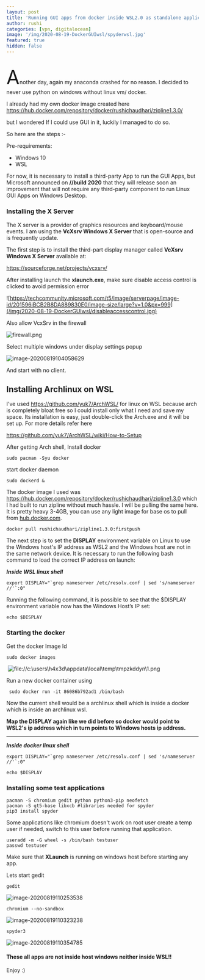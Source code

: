 ```yaml
---
layout: post
title: 'Running GUI apps from docker inside WSL2.0 as standalone application'
author: rushi
categories: [vpn, digitalocean]
image: '/img/2020-08-19-DockerGUIwsl/spyderwsl.jpg'
featured: true
hidden: false
---
```


##

<span style="font-size:50px;">A</span>nother day, again my anaconda crashed for no reason. I decided to never use python on windows without linux vm/ docker.

I already had my own docker image created here https://hub.docker.com/repository/docker/rushichaudhari/zipline1.3.0/

but I wondered If I could use GUI in it, luckily I managed to do so.

So here are the steps :-

Pre-requirements:

-   Windows 10
-   WSL

For now, it is necessary to install a third-party App to run the GUI Apps, but Microsoft announced on **//build 2020** that they will release soon an improvement that will not require any third-party component to run Linux GUI Apps on Windows Desktop.

### Installing the X Server

The X server is a provider of graphics resources and keyboard/mouse events. I am using the **VcXsrv Windows X Server** that is open-source and is frequently update.

The first step is to install the third-part display manager called **VcXsrv Windows X Server** available at:

https://sourceforge.net/projects/vcxsrv/

After installing launch the **xlaunch.exe**, make sure disable access control is clicked to avoid permission error

![https://techcommunity.microsoft.com/t5/image/serverpage/image-id/201596iBCB2B8DA889830E0/image-size/large?v=1.0&px=999](/img/2020-08-19-DockerGUIwsl/disableaccesscontrol.jpg)

Also allow VcxSrv in the firewall

![firewall.png](/img/2020-08-19-DockerGUIwsl/firewall.jpg)

Select multiple windows under display settings popup

![image-20200819104058629](/img/2020-08-19-DockerGUIwsl/image-20200819104058629.png)

And start with no client.

## Installing Archlinux on WSL

I've used https://github.com/yuk7/ArchWSL/ for linux on WSL because arch is completely bloat free so I could install only what I need and save my space. Its installation is easy, just double-click the Arch.exe and it will be set up. For more details refer here

https://github.com/yuk7/ArchWSL/wiki/How-to-Setup

After getting Arch shell, Install docker

`sudo pacman -Syu docker`

start docker daemon

`sudo dockerd &`

The docker image I used was https://hub.docker.com/repository/docker/rushichaudhari/zipline1.3.0 which I had built to run zipline without much hassle. I will be pulling the same here. It is pretty heavy 3-4GB, you can use any light image for base os to pull from [hub.docker.com]().

`docker pull rushichaudhari/zipline1.3.0:firstpush`

The next step is to set the **DISPLAY** environment variable on Linux to use the Windows host's IP address as WSL2 and the Windows host are not in the same network device. It is necessary to run the following bash command to load the correct IP address on launch:

**_Inside WSL linux shell_**

`` export DISPLAY="`grep nameserver /etc/resolv.conf | sed 's/nameserver //'`:0" ``

Running the following command, it is possible to see that the $DISPLAY environment variable now has the Windows Host’s IP set:

`echo $DISPLAY`

### Starting the docker

Get the docker Image Id

`sudo docker images`

​ ![file://c:\users\h4x3d\appdata\local\temp\tmpzkddyn\1.png](/img/2020-08-19-DockerGUIwsl/1.png)

Run a new docker container using

` sudo docker run -it 86086b792ad1 /bin/bash`

Now the current shell would be a archlinux shell which is inside a docker which is inside an archlinux wsl.

**Map the DISPLAY again like we did before so docker would point to WSL2's ip address which in turn points to Windows hosts ip address.**

---

**_Inside docker linux shell_**

`` export DISPLAY="`grep nameserver /etc/resolv.conf | sed 's/nameserver //'`:0" ``

`echo $DISPLAY`

### Installing some test applications

```
pacman -S chromium gedit python python3-pip neofetch
pacman -S qt5-base libxcb #libraries needed for spyder
pip3 install spyder
```

Some applications like chromium doesn't work on root user create a temp user if needed, switch to this user before running that application.

```
useradd -m -G wheel -s /bin/bash testuser
passwd testuser
```

Make sure that **XLaunch** is running on windows host before starting any app.

Lets start gedit

```
gedit
```

![image-20200819110253538](/img/2020-08-19-DockerGUIwsl/image-20200819110253538.png)

```
chromium --no-sandbox
```

![image-20200819110323238](/img/2020-08-19-DockerGUIwsl/image-20200819110323238.png)

`spyder3 `

![image-20200819110354785](/img/2020-08-19-DockerGUIwsl/image-20200819110354785.png)

#### These all apps are not inside host windows neither inside WSL!!

Enjoy :)
